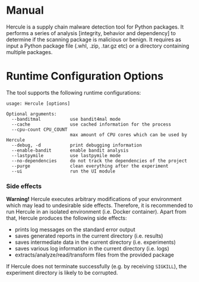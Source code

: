 # Manual #
Hercule is a supply chain malware detection tool for Python packages. It performs a series of analysis [integrity, behavior and dependency] to determine if the scanning
package is malicious or benign. It requires as input a Python package file (.whl, .zip, .tar.gz etc) or a directory containing multiple packages. 



# Runtime Configuration Options
The tool supports the following runtime configurations:

    usage: Hercule [options]
    
    Optional arguments:
      --banditmal           use bandit4mal mode
      --cache               use cached information for the process
      --cpu-count CPU_COUNT
                            max amount of CPU cores which can be used by Hercule
      --debug, -d           print debugging information
      --enable-bandit       enable bandit analysis
      --lastpymile          use lastpymile mode
      --no-dependencies     do not track the dependencies of the project
      --purge               clean everything after the experiment
      --ui                  run the UI module

### Side effects ###

**Warning!** Hercule executes arbitrary modifications of your environment which may lead to undesirable side effects. Therefore, it is recommended to run Hercule in an isolated environment (i.e. Docker container).
Apart from that, Hercule produces the following side effects:

- prints log messages on the standard error output
- saves generated reports in the current directory (i.e. results)
- saves intermediate data in the current directory (i.e. experiments)
- saves various log information in the current directory (i.e. logs)
- extracts/analyze/read/transform files from the provided package

If Hercule does not terminate successfully (e.g. by receiving `SIGKILL`), the experiment directory is likely to be corrupted.